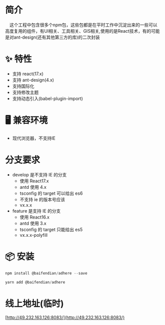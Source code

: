 # 简介
&ensp;&ensp;这个工程中包含很多个npm包，这些包都是在平时工作中沉淀出来的一些可以高度复用的组件，有UI相关、工具相关、GIS相关,使用的是React技术，有的可能是对ant-design(还有其他第三方的库)的二次封装

# ✨ 特性
- 支持 react(17.x)
- 支持 ant-design(4.x)
- 支持国际化
- 支持修改主题
- 支持动态引入(babel-plugin-import)

# 🖥 兼容环境
- 现代浏览器，不支持IE

# 分支要求
- develop 是不支持 IE 的分支
  - 使用 React17.x
  - antd 使用 4.x
  - tsconfig 的 target 可以给出 es6
  - 不支持 ie 的版本号应该
  - vx.x.x
- feature 是支持 IE 的分支
  - 使用 React16.x
  - antd 使用 3.x
  - tsconfig 的 target 只能给出 es5
  - vx.x.x-polyfill
  
# 📦 安装
```javascript
npm install @baifendian/adhere --save
``` 

```javascript
yarn add @baifendian/adhere
``` 

# 线上地址(临时)
[http://49.232.163.126:8083/](http://49.232.163.126:8083/)
